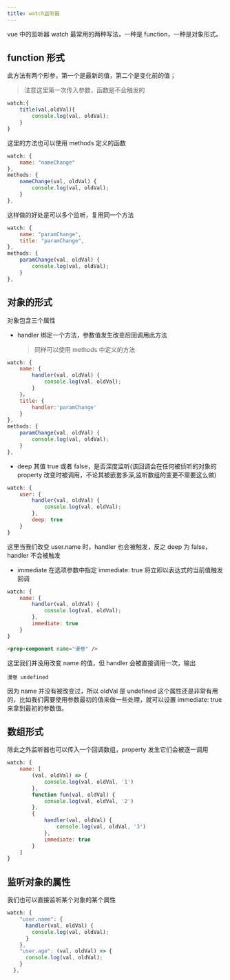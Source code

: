 ```yaml
---
title: watch监听器
---
```


vue 中的监听器 watch 最常用的两种写法，一种是 function，一种是对象形式。

## function 形式

此方法有两个形参，第一个是最新的值，第二个是变化前的值；

> 注意这里第一次传入参数，函数是不会触发的

```javascript
watch:{
    title(val,oldVal){
        console.log(val, oldVal);
    }
}
```

这里的方法也可以使用 methods 定义的函数

```javascript
watch: {
    name: "nameChange"
},
methods: {
    nameChange(val, oldVal) {
        console.log(val, oldVal);
    }
},
```

这样做的好处是可以多个监听，复用同一个方法

```javascript
watch: {
    name: "paramChange",
    title: "paramChange",
},
methods: {
    paramChange(val, oldVal) {
        console.log(val, oldVal);
    }
},
```

## 对象的形式

对象包含三个属性

-   handler 绑定一个方法，参数值发生改变后回调用此方法
    > 同样可以使用 methods 中定义的方法

```javascript
watch: {
    name: {
        handler(val, oldVal) {
            console.log(val, oldVal);
        }
    }，
    title: {
        handler:'paramChange'
    }
},
methods: {
    paramChange(val, oldVal) {
        console.log(val, oldVal);
    }
},
```

-   deep 其值 true 或者 false，是否深度监听(该回调会在任何被侦听的对象的 property 改变时被调用，不论其被嵌套多深,监听数组的变更不需要这么做)

```javascript
watch: {
    user: {
        handler(val, oldVal) {
            console.log(val, oldVal);
        },
        deep: true
    }
}
```

这里当我们改变 user.name 时，handler 也会被触发，反之 deep 为 false，handler 不会被触发

-   immediate 在选项参数中指定 immediate: true 将立即以表达式的当前值触发回调

```javascript
watch: {
    name: {
        handler(val, oldVal) {
            console.log(val, oldVal);
        },
        immediate: true
    }
}
```

```html
<prop-component name="漫卷" />
```

这里我们并没用改变 name 的值，但 handler 会被直接调用一次，输出

```ssh
漫卷 undefined
```

因为 name 并没有被改变过，所以 oldVal 是 undefined
这个属性还是非常有用的，比如我们需要使用参数最初的值来做一些处理，就可以设置 immediate: true 来拿到最初的参数值。

## 数组形式

除此之外监听器也可以传入一个回调数组，property 发生它们会被逐一调用

```javascript
watch: {
    name: [
        (val, oldVal) => {
            console.log(val, oldVal, '1')
        },
        function fun(val, oldVal) {
            console.log(val, oldVal, '2')
        },
        {
            handler(val, oldVal) {
                console.log(val, oldVal, '3')
            },
            immediate: true
        }
    ]
}
```

## 监听对象的属性

我们也可以直接监听某个对象的某个属性

```javascript
watch: {
    "user.name": {
      handler(val, oldVal) {
        console.log(val, oldVal);
      }
    },
    "user.age": (val, oldVal) => {
      console.log(val, oldVal);
    }
  },
```
